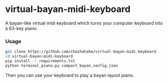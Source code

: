 # virtual-bayan-midi-keyboard
A bayan-like virtual midi keyboard which turns your computer keyboard into a 63-key piano.

### Usage

```bash
git clone https://github.com/chaihahaha/virtual-bayan-midi-keyboard
cd virtual-bayan-midi-keyboard
pip install -r requirements.txt
python terminal_piano.py compact_bayan_config.json
```

Then you can use your keyboard to play a bayan layout piano.